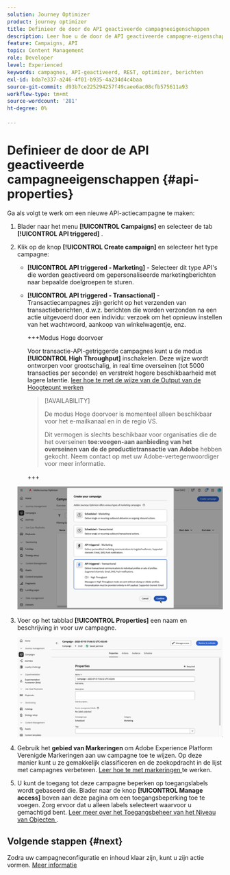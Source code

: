 ```yaml
---
solution: Journey Optimizer
product: journey optimizer
title: Definieer de door de API geactiveerde campagneeigenschappen
description: Leer hoe u de door de API geactiveerde campagne-eigenschappen definieert.
feature: Campaigns, API
topic: Content Management
role: Developer
level: Experienced
keywords: campagnes, API-geactiveerd, REST, optimizer, berichten
exl-id: bda7e337-a246-4f01-b935-4a234d4c4baa
source-git-commit: d93b7ce225294257f49caee6ac08cfb575611a93
workflow-type: tm+mt
source-wordcount: '281'
ht-degree: 0%

---
```


# Definieer de door de API geactiveerde campagneeigenschappen {#api-properties}

Ga als volgt te werk om een nieuwe API-actiecampagne te maken:

1. Blader naar het menu **[!UICONTROL Campaigns]** en selecteer de tab **[!UICONTROL API triggered]** .

1. Klik op de knop **[!UICONTROL Create campaign]** en selecteer het type campagne:

   * **[!UICONTROL API triggered - Marketing]** - Selecteer dit type API&#39;s die worden geactiveerd om gepersonaliseerde marketingberichten naar bepaalde doelgroepen te sturen.

   * **[!UICONTROL API triggered - Transactional]** - Transactiecampagnes zijn gericht op het verzenden van transactieberichten, d.w.z. berichten die worden verzonden na een actie uitgevoerd door een individu: verzoek om het opnieuw instellen van het wachtwoord, aankoop van winkelwagentje, enz.

     +++Modus Hoge doorvoer

     Voor transactie-API-getriggerde campagnes kunt u de modus **[!UICONTROL High Throughput]** inschakelen. Deze wijze wordt ontworpen voor grootschalig, in real time overseinen (tot 5000 transacties per seconde) en verstrekt hogere beschikbaarheid met lagere latentie. [ leer hoe te met de wijze van de Output van de Hoogtepunt werken ](../campaigns/api-triggered-high-throughput.md)

     >[!AVAILABILITY]
     >
     >De modus Hoge doorvoer is momenteel alleen beschikbaar voor het e-mailkanaal en in de regio VS.
     >
     >Dit vermogen is slechts beschikbaar voor organisaties die de het overseinen **toe:voegen-aan aanbieding van het overseinen van de de productietransactie van Adobe** hebben gekocht. Neem contact op met uw Adobe-vertegenwoordiger voor meer informatie.

     +++

   ![](assets/api-triggered-modal.png)

1. Voer op het tabblad **[!UICONTROL Properties]** een naam en beschrijving in voor uw campagne.

   ![](assets/create-campaign-properties.png)

1. Gebruik het **gebied van Markeringen** om Adobe Experience Platform Verenigde Markeringen aan uw campagne toe te wijzen. Op deze manier kunt u ze gemakkelijk classificeren en de zoekopdracht in de lijst met campagnes verbeteren. [ Leer hoe te met markeringen ](../start/search-filter-categorize.md#tags) te werken.

1. U kunt de toegang tot deze campagne beperken op toegangslabels wordt gebaseerd die. Blader naar de knop **[!UICONTROL Manage access]** boven aan deze pagina om een toegangsbeperking toe te voegen. Zorg ervoor dat u alleen labels selecteert waarvoor u gemachtigd bent. [ Leer meer over het Toegangsbeheer van het Niveau van Objecten ](../administration/object-based-access.md).

## Volgende stappen {#next}

Zodra uw campagneconfiguratie en inhoud klaar zijn, kunt u zijn actie vormen. [Meer informatie](api-triggered-campaign-action.md)
